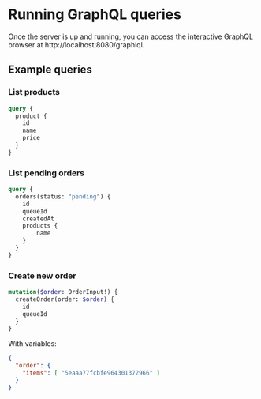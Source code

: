# Running GraphQL queries

Once the server is up and running, you can access the interactive GraphQL browser at http://localhost:8080/graphiql.

## Example queries

### List products

```graphql
query {
  product {
    id
    name
    price
  }
}
```

### List pending orders
```graphql
query {
  orders(status: "pending") {
    id
    queueId
    createdAt
    products {
        name
    }
  }
}
```

### Create new order
```graphql
mutation($order: OrderInput!) {
  createOrder(order: $order) {
    id
    queueId
  }
}
```

With variables:
```json
{
  "order": {
    "items": [ "5eaaa77fcbfe964301372966" ]
  }
}
```